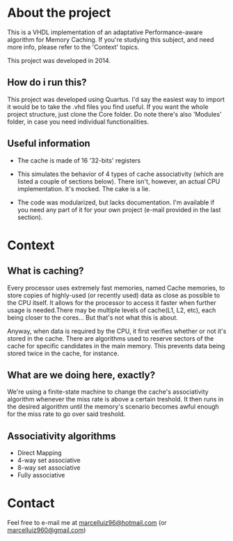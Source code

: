 # About the project


This is a VHDL implementation of an adaptative Performance-aware algorithm for Memory Caching. If you're studying this subject, and need more info, please refer to the 'Context' topics.

This project was developed in 2014.

## How do i run this?

This project was developed using Quartus. I'd say the easiest way to import it would be to take the .vhd files you find useful. If you want the whole project structure, just clone the Core folder. Do note there's also 'Modules' folder, in case you need individual functionalities.

## Useful information

- The cache is made of 16 '32-bits' registers

- This simulates the behavior of 4 types of cache associativity (which are listed a couple of sections below). There isn't, however, an actual CPU implementation. It's mocked. The cake is a lie.

- The code was modularized, but lacks documentation. I'm available if you need any part of it for your own project (e-mail provided in the last section).

# Context


## What is caching?

Every processor uses extremely fast memories, named Cache memories, to store copies of highly-used (or recently used) data as close as possible to the CPU itself. It allows for the processor to access it faster when further usage is needed.There may be multiple levels of cache(L1, L2, etc), each being closer to the cores... But that's not what this is about.

Anyway, when data is required by the CPU, it first verifies whether or not it's stored in the cache. There are algorithms used to reserve sectors of the cache for specific candidates in the main memory. This prevents data being stored twice in the cache, for instance.

## What are we doing here, exactly?

We're using a finite-state machine to change the cache's associativity algorithm whenever the miss rate is above a certain treshold. It then runs in the desired algorithm until the memory's scenario becomes awful enough for the miss rate to go over said treshold.

## Associativity algorithms

- Direct Mapping
- 4-way set associative
- 8-way set associative
- Fully associative

# Contact

Feel free to e-mail me at marcelluiz96@hotmail.com (or marcelluiz960@gmail.com)